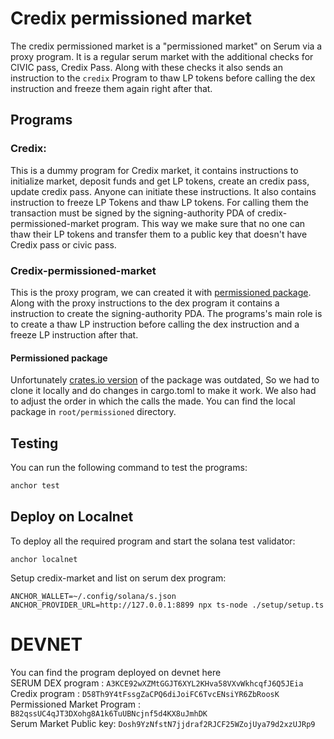 # Credix permissioned market

The credix permissioned market is a "permissioned market" on Serum via a proxy program. It is a regular serum market with the additional checks for CIVIC pass, Credix Pass. Along with these checks it also sends an instruction to the `credix` Program to thaw LP tokens before calling the dex instruction and freeze them again right after that.

## Programs

### Credix:

This is a dummy program for Credix market, it contains instructions to initialize market, deposit funds and get LP tokens, create an credix pass, update credix pass. Anyone can initiate these instructions. It also contains instruction to freeze LP Tokens and thaw LP tokens. For calling them the transaction must be signed by the signing-authority PDA of credix-permissioned-market program. This way we make sure that no one can thaw their LP tokens and transfer them to a public key that doesn't have Credix pass or civic pass.

### Credix-permissioned-market

This is the proxy program, we can created it with [permissioned package](https://github.com/project-serum/serum-dex/tree/master/dex/permissioned). Along with the proxy instructions to the dex program it contains a  instruction to create the signing-authority PDA.
The programs's main role is to create a thaw LP instruction    before calling the dex instruction and a freeze LP instruction after that.

#### Permissioned package

Unfortunately [crates.io version](https://crates.io/crates/serum-dex-permissioned) of the package was outdated, So we had to clone it locally and do changes in cargo.toml to make it work. We also had to adjust the order in which the calls the made. You can find the local package in `root/permissioned` directory.

## Testing

You can run the following command to test the programs:

```bash
anchor test
```

## Deploy on Localnet

To deploy all the required program and start the solana test validator:

```
anchor localnet
```

Setup credix-market and list on serum dex program:

```
ANCHOR_WALLET=~/.config/solana/s.json ANCHOR_PROVIDER_URL=http://127.0.0.1:8899 npx ts-node ./setup/setup.ts
```

# DEVNET
You can find the program deployed on devnet here\
SERUM DEX program : `A3KCE92wXZMtGGJT6XYL2KHva58VXvWkhcqfJ6Q5JEia`\
Credix program : `D58Th9Y4tFssgZaCPQ6diJoiFC6TvcENsiYR6ZbRoosK`\
Permissioned Market Program : `B82qssUC4qJT3DXohg8A1k6TuUBNcjnf5d4KX8uJmhDK`\
Serum Market Public key: `Dosh9YzNfstN7jjdraf2RJCF25WZojUya79d2xzUJRp9`

